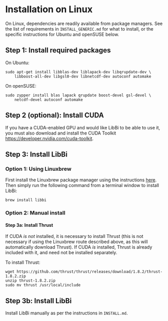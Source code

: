 # Installation on Linux

On Linux, dependencies are readily available from package
managers. See the list of requirements in `INSTALL_GENERIC.md` for
what to install, or the specific instructions for Ubuntu and openSUSE
below.

## Step 1: Install required packages

On Ubuntu:

    sudo apt-get install libblas-dev liblapack-dev libqrupdate-dev \
        libboost-all-dev libgsl0-dev libnetcdf-dev autoconf automake

On openSUSE:

    sudo zypper install blas lapack qrupdate boost-devel gsl-devel \
        netcdf-devel autoconf automake

## Step 2 (optional): Install CUDA

If you have a CUDA-enabled GPU and would like LibBi to be able to use
it, you must also download and install the CUDA Toolkit
<https://developer.nvidia.com/cuda-toolkit>.

## Step 3: Install LibBi

### Option 1: Using Linuxbrew

First install the Linuxbrew package manager using the instructions
[here](http://linuxbrew.sh). Then simply run the following command from a terminal
window to install LibBi: 

    brew install libbi

### Option 2: Manual install

#### Step 3a: Install Thrust

If CUDA *is not* installed, it is necessary to install Thrust (this is not
necessary if using the Linuxbrew route described above, as this will
automatically download Thrust). If CUDA *is* installed, Thrust is already
included with it, and need not be installed separately. 

To install Thrust:

    wget https://github.com/thrust/thrust/releases/download/1.8.2/thrust-1.8.2.zip
    unzip thrust-1.8.2.zip
    sudo mv thrust /usr/local/include

## Step 3b: Install LibBi

Install LibBi manually as per the instructions in `INSTALL.md`.
